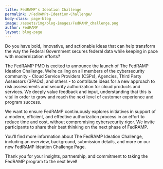 ```yaml
---
title: FedRAMP's Ideation Challenge
permalink: /FedRAMPs-Ideation-Challenge/
body-class: page-blog
image: /assets/img/blog-images/FedRAMP_challenge.png
author: FedRAMP
layout: blog-page
---
```

Do you have bold, innovative, and actionable ideas that can help transform the way the Federal Government secures federal data while keeping in pace with modernization efforts? 

The FedRAMP PMO is excited to announce the launch of The FedRAMP Ideation Challenge. We’re calling on all members of the cybersecurity community - Cloud Service Providers (CSPs), Agencies, Third Party Assessors (3PAOs), and others - to contribute ideas for a new approach to risk assessments and security authorization for cloud products and services. We deeply value feedback and input, understanding that this is vital in order to grow and reach the next level of customer experience and program success.  

We want to ensure FedRAMP continuously explores initiatives in support of a modern, efficient, and effective authorization process in an effort to reduce time and cost, without compromising cybersecurity rigor. We invite participants to share their best thinking on the next phase of FedRAMP.  

You’ll find more information about The FedRAMP Ideation Challenge, including an overview, background, submission details, and more on our new FedRAMP Ideation Challenge Page. 

Thank you for your insights, partnership, and commitment to taking the FedRAMP program to the next level!
